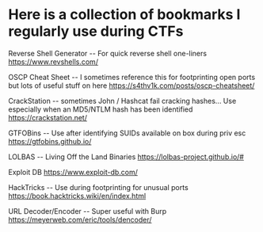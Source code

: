 # Here is a collection of bookmarks I regularly use during CTFs

Reverse Shell Generator -- For quick reverse shell one-liners
  https://www.revshells.com/

OSCP Cheat Sheet -- I sometimes reference this for footprinting open ports but lots of useful stuff on here
  https://s4thv1k.com/posts/oscp-cheatsheet/

CrackStation -- sometimes John / Hashcat fail cracking hashes... Use especially when an MD5/NTLM hash has been identified
  https://crackstation.net/

GTFOBins -- Use after identifying SUIDs available on box during priv esc
  https://gtfobins.github.io/

LOLBAS -- Living Off the Land Binaries
  https://lolbas-project.github.io/#

Exploit DB
  https://www.exploit-db.com/

HackTricks -- Use during footprinting for unusual ports
  https://book.hacktricks.wiki/en/index.html

URL Decoder/Encoder -- Super useful with Burp
  https://meyerweb.com/eric/tools/dencoder/

